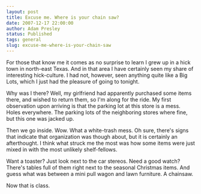 ```yaml
---
layout: post
title: Excuse me. Where is your chain saw?
date: 2007-12-17 22:00:00
author: Adam Presley
status: Published
tags: general
slug: excuse-me-where-is-your-chain-saw
---
```

For those that know me it comes as no surprise to learn I grew up in a
hick town in north-east Texas. And in that area I have certainly seen my
share of interesting hick-culture. I had not, however, seen anything
quite like a Big Lots, which I just had the pleasure of going to tonight.  

Why was I there? Well, my girlfriend had apparently purchased some items
there, and wished to return them, so I'm along for the ride. My first
observation upon arriving is that the parking lot at this store is a
mess. Holes everywhere. The parking lots of the neighboring stores where
fine, but this one was jacked up.  
  
Then we go inside. Wow. What a white-trash mess. Oh sure, there's signs
that indicate that organization was though about, but it is certainly an
afterthought. I think what struck me the most was how some items were
just mixed in with the most unlikely shelf-fellows.  
  
Want a toaster? Just look next to the car stereos. Need a good watch?
There's tables full of them right next to the seasonal Christmas items.
And guess what was between a mini pull wagon and lawn furniture. A
chainsaw.  
  
Now that is class.
